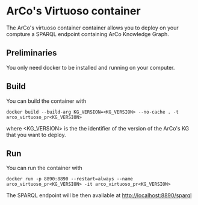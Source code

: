 # ArCo's Virtuoso container

The ArCo's virtuoso container container allows you to deploy on your compture a SPARQL endpoint containing ArCo Knowledge Graph.

## Preliminaries

You only need docker to be installed and running on your computer.

## Build 

You can build the container with

```
docker build --build-arg KG_VERSION=<KG_VERSION> --no-cache . -t arco_virtuoso_pr<KG_VERSION>
```

where <KG_VERSION> is the the identifier of the version of the ArCo's KG that you want to deploy.

## Run

You can run the container with

```
docker run -p 8890:8890 --restart=always --name arco_virtuoso_pr<KG_VERSION> -it arco_virtuoso_pr<KG_VERSION>
```

The SPARQL endpoint will be then available at [http://localhost:8890/sparql](http://localhost:8890/sparql)
